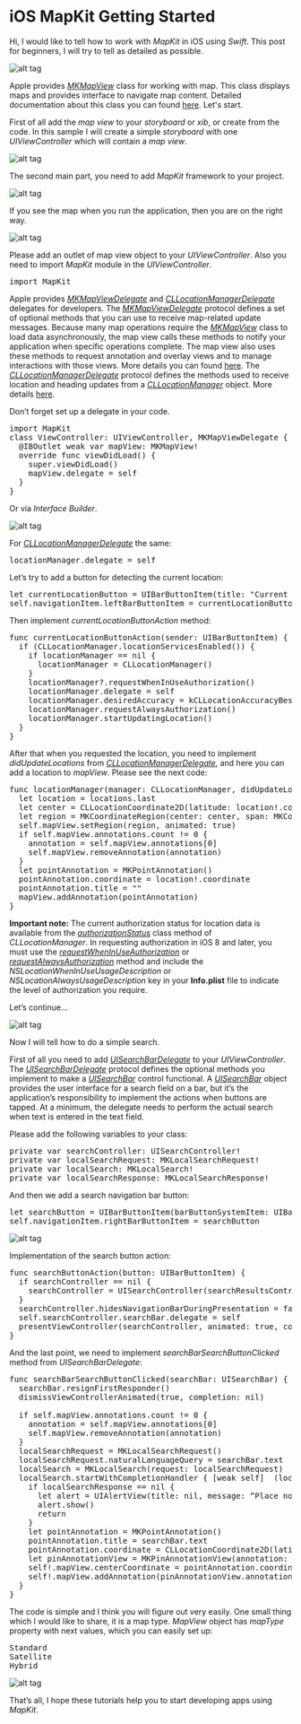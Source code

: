 # iOS MapKit Getting Started

Hi, I would like to tell how to work with <i>MapKit</i> in iOS using <i>Swift</i>. This post for beginners, I will try to tell as detailed as possible.

![alt tag](https://raw.github.com/maximbilan/iOS-MapKit-Tutorial/master/images/1.png)

Apple provides <i><a href="https://developer.apple.com/library/ios/documentation/MapKit/Reference/MKMapView_Class/index.html#//apple_ref/occ/cl/MKMapView">MKMapView</a></i> class for working with map. This class displays maps and provides interface to navigate map content. Detailed documentation about this class you can found <a href="https://developer.apple.com/library/mac/documentation/MapKit/Reference/MKMapView_Class/">here</a>. Let's start.

First of all add the <i>map view</i> to your <i>storyboard</i> or <i>xib</i>, or create from the code. In this sample I will create a simple <i>storyboard</i> with one <i>UIViewController</i> which will contain a <i>map view</i>.

![alt tag](https://raw.github.com/maximbilan/iOS-MapKit-Tutorial/master/images/2.png)

The second main part, you need to add <i>MapKit</i> framework to your project.

![alt tag](https://raw.github.com/maximbilan/iOS-MapKit-Tutorial/master/images/3.png)

If you see the map when you run the application, then you are on the right way.

![alt tag](https://raw.github.com/maximbilan/iOS-MapKit-Tutorial/master/images/4.png)

Please add an outlet of map view object to your <i>UIViewController</i>. Also you need to import <i>MapKit</i> module in the <i>UIViewController</i>.

<pre>
import MapKit
</pre>

Apple provides <i><a href="https://developer.apple.com/library/ios/documentation/MapKit/Reference/MKMapViewDelegate_Protocol/">MKMapViewDelegate</a></i> and <i><a href="https://developer.apple.com/library/ios/documentation/CoreLocation/Reference/CLLocationManagerDelegate_Protocol/">CLLocationManagerDelegate</a></i> delegates for developers. The <i><a href="https://developer.apple.com/library/ios/documentation/MapKit/Reference/MKMapViewDelegate_Protocol/">MKMapViewDelegate</a></i> protocol defines a set of optional methods that you can use to receive map-related update messages. Because many map operations require the <i><a href="https://developer.apple.com/library/ios/documentation/MapKit/Reference/MKMapView_Class/index.html#//apple_ref/occ/cl/MKMapView">MKMapView</a></i> class to load data asynchronously, the map view calls these methods to notify your application when specific operations complete. The map view also uses these methods to request annotation and overlay views and to manage interactions with those views. More details you can found <a href="https://developer.apple.com/library/ios/documentation/MapKit/Reference/MKMapViewDelegate_Protocol/">here</a>. The <i><a href="https://developer.apple.com/library/ios/documentation/CoreLocation/Reference/CLLocationManagerDelegate_Protocol/">CLLocationManagerDelegate</a></i> protocol defines the methods used to receive location and heading updates from a <i><a href="https://developer.apple.com/library/ios/documentation/CoreLocation/Reference/CLLocationManager_Class/index.html#//apple_ref/occ/cl/CLLocationManager">CLLocationManager</a></i> object. More details <a href="https://developer.apple.com/library/ios/documentation/CoreLocation/Reference/CLLocationManagerDelegate_Protocol/">here</a>.

Don’t forget set up a delegate in your code.

<pre>
import MapKit
class ViewController: UIViewController, MKMapViewDelegate {
  @IBOutlet weak var mapView: MKMapView!
  override func viewDidLoad() {
    super.viewDidLoad()
    mapView.delegate = self
  }
}
</pre>

Or via <i>Interface Builder</i>.

![alt tag](https://raw.github.com/maximbilan/iOS-MapKit-Tutorial/master/images/5.png)

For <i><a href="https://developer.apple.com/library/ios/documentation/CoreLocation/Reference/CLLocationManagerDelegate_Protocol/">CLLocationManagerDelegate</a></i> the same:

<pre>
locationManager.delegate = self
</pre>

Let’s try to add a button for detecting the current location:

<pre>
let currentLocationButton = UIBarButtonItem(title: "Current Location", style: UIBarButtonItemStyle.Plain, target: self, action: "currentLocationButtonAction:")
self.navigationItem.leftBarButtonItem = currentLocationButton
</pre>

Then implement <i>currentLocationButtonAction</i> method:

<pre>
func currentLocationButtonAction(sender: UIBarButtonItem) {
  if (CLLocationManager.locationServicesEnabled()) {
    if locationManager == nil {
      locationManager = CLLocationManager()
    }
    locationManager?.requestWhenInUseAuthorization()
    locationManager.delegate = self
    locationManager.desiredAccuracy = kCLLocationAccuracyBest
    locationManager.requestAlwaysAuthorization()
    locationManager.startUpdatingLocation()
  }
}
</pre>

After that when you requested the location, you need to implement <i>didUpdateLocations</i> from <i><a href="https://developer.apple.com/library/ios/documentation/CoreLocation/Reference/CLLocationManagerDelegate_Protocol/">CLLocationManagerDelegate</a></i>, and here you can add a location to <i>mapView</i>. Please see the next code:

<pre>
func locationManager(manager: CLLocationManager, didUpdateLocations locations: [CLLocation]) {
  let location = locations.last
  let center = CLLocationCoordinate2D(latitude: location!.coordinate.latitude, longitude: location!.coordinate.longitude)
  let region = MKCoordinateRegion(center: center, span: MKCoordinateSpan(latitudeDelta: 0.01, longitudeDelta: 0.01))
  self.mapView.setRegion(region, animated: true)
  if self.mapView.annotations.count != 0 {
    annotation = self.mapView.annotations[0]
    self.mapView.removeAnnotation(annotation)
  }
  let pointAnnotation = MKPointAnnotation()
  pointAnnotation.coordinate = location!.coordinate
  pointAnnotation.title = ""
  mapView.addAnnotation(pointAnnotation)
}
</pre>

<b>Important note:</b> The current authorization status for location data is available from the <i><a href="https://developer.apple.com/library/ios/documentation/CoreLocation/Reference/CLLocationManager_Class/index.html#//apple_ref/occ/clm/CLLocationManager/authorizationStatus">authorizationStatus</a></i> class method of <i>CLLocationManager</i>. In requesting authorization in iOS 8 and later, you must use the <i><a href="https://developer.apple.com/library/ios/documentation/CoreLocation/Reference/CLLocationManager_Class/index.html#//apple_ref/occ/instm/CLLocationManager/requestWhenInUseAuthorization">requestWhenInUseAuthorization</a></i> or <i><a href="https://developer.apple.com/library/ios/documentation/CoreLocation/Reference/CLLocationManager_Class/index.html#//apple_ref/occ/instm/CLLocationManager/requestAlwaysAuthorization">requestAlwaysAuthorization</a></i> method and include the <i>NSLocationWhenInUseUsageDescription</i> or <i>NSLocationAlwaysUsageDescription</i> key in your <b>Info.plist</b> file to indicate the level of authorization you require.

Let’s continue…

![alt tag](https://raw.github.com/maximbilan/iOS-MapKit-Tutorial/master/images/6.png)

Now I will tell how to do a simple search.

First of all you need to add <i><a href="https://developer.apple.com/library/tvos/documentation/UIKit/Reference/UISearchBarDelegate_Protocol/index.html">UISearchBarDelegate</a></i> to your <i>UIViewController</i>. The <i><a href="https://developer.apple.com/library/tvos/documentation/UIKit/Reference/UISearchBarDelegate_Protocol/index.html">UISearchBarDelegate</a></i> protocol defines the optional methods you implement to make a <i><a href="https://developer.apple.com/library/tvos/documentation/UIKit/Reference/UISearchBar_Class/index.html#//apple_ref/occ/cl/UISearchBar">UISearchBar</a></i> control functional. A <i><a href="https://developer.apple.com/library/tvos/documentation/UIKit/Reference/UISearchBar_Class/index.html#//apple_ref/occ/cl/UISearchBar">UISearchBar</a></i> object provides the user interface for a search field on a bar, but it’s the application’s responsibility to implement the actions when buttons are tapped. At a minimum, the delegate needs to perform the actual search when text is entered in the text field.

Please add the following variables to your class:

<pre>
private var searchController: UISearchController!
private var localSearchRequest: MKLocalSearchRequest!
private var localSearch: MKLocalSearch!
private var localSearchResponse: MKLocalSearchResponse!
</pre>

And then we add a search navigation bar button:

<pre>
let searchButton = UIBarButtonItem(barButtonSystemItem: UIBarButtonSystemItem.Search, target: self, action: "searchButtonAction:")
self.navigationItem.rightBarButtonItem = searchButton
</pre>

![alt tag](https://raw.github.com/maximbilan/iOS-MapKit-Tutorial/master/images/7.png)

Implementation of the search button action:

<pre>
func searchButtonAction(button: UIBarButtonItem) {
  if searchController == nil {
    searchController = UISearchController(searchResultsController: nil)
  }
  searchController.hidesNavigationBarDuringPresentation = false
  self.searchController.searchBar.delegate = self
  presentViewController(searchController, animated: true, completion: nil)
}
</pre>

And the last point, we need to implement <i>searchBarSearchButtonClicked</i> method from <i>UISearchBarDelegate</i>:

<pre>
func searchBarSearchButtonClicked(searchBar: UISearchBar) {
  searchBar.resignFirstResponder()
  dismissViewControllerAnimated(true, completion: nil)
  
  if self.mapView.annotations.count != 0 {
    annotation = self.mapView.annotations[0]
    self.mapView.removeAnnotation(annotation)
  }
  localSearchRequest = MKLocalSearchRequest()
  localSearchRequest.naturalLanguageQuery = searchBar.text
  localSearch = MKLocalSearch(request: localSearchRequest)
  localSearch.startWithCompletionHandler { [weak self]  (localSearchResponse, error) -> Void in
    if localSearchResponse == nil {
      let alert = UIAlertView(title: nil, message: “Place not found”, delegate: self, cancelButtonTitle: “Try again”)
      alert.show()
      return
    }
    let pointAnnotation = MKPointAnnotation()
    pointAnnotation.title = searchBar.text
    pointAnnotation.coordinate = CLLocationCoordinate2D(latitude:     localSearchResponse!.boundingRegion.center.latitude, longitude: localSearchResponse!.boundingRegion.center.longitude)
    let pinAnnotationView = MKPinAnnotationView(annotation: pointAnnotation, reuseIdentifier: nil)
    self!.mapView.centerCoordinate = pointAnnotation.coordinate
    self!.mapView.addAnnotation(pinAnnotationView.annotation!)
  }
}
</pre>

The code is simple and I think you will figure out very easily. One small thing which I would like to share, it is a map type. <i>MapView</i> object has <i>mapType</i> property with next values, which you can easily set up:

<pre>
Standard
Satellite
Hybrid
</pre>

![alt tag](https://raw.github.com/maximbilan/iOS-MapKit-Tutorial/master/images/8.png)

That’s all, I hope these tutorials help you to start developing apps using <i>MapKit</i>.
